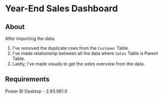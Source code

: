 # Year-End Sales Dashboard

## About
After Importing the data:

1. I've removed the duplicate rows from the `Customer` Table.
2. I've made relationship between all the data where `Sales` Table is Parent Table.
3. Lastly, I've made visuals to get the *sales* overview from the data.

## Requirements
Power BI Desktop - 2.93.981.0

